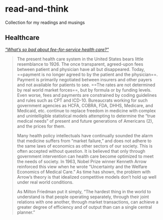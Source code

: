 # read-and-think
Collection for my readings and musings


## Healthcare
<cite>["What’s so bad about fee-for-service health care?"](https://thecannononline.com/whats-so-bad-about-fee-for-service-health-care/?utm_campaign=The%20Daily%20Cannon&utm_medium=email&_hsmi=201823420&_hsenc=p2ANqtz--0uhBePQ8lzF_ZpKYrWuEhU1z_0IXNO63yzuM6US57rZILvvGUBp0amZaUNHzOh10bT5pe3XmqLjqtx6zouTg100oiHw&utm_content=201823420)</cite>
> The present health care system in the United States bears little resemblance to 1926. The once transparent, agreed-upon fees between patient and physician have all but disappeared. Today, ==payment is no longer agreed to by the patient and the physician==. Payment is primarily negotiated between insurers and other payers and not available for patients to see. ==The rates are not determined by real world market forces==, but by formula or by funding levels. Even worse, fees and payments are constrained by coding guidelines and rules such as CPT and ICD-10. Bureaucrats working for such government agencies as HCFA, COBRA, FDA, DHHS, Medicare, and Medicaid, etc. continue to replace freedom in medicine with complex and unintelligible statistical models attempting to determine the “true medical needs” of present and future generations of Americans (2), and the prices for them.
>
> Many health policy intellectuals have continually sounded the alarm that medicine suffers from “market failure,” and does not adhere to the same laws of economics as other sectors of our society. This is often accepted without question. It is believed that only through government intervention can health care become optimized to meet the needs of society. In 1963, Nobel Prize winner Kenneth Arrow reinforced this view when he wrote “Uncertainty and the Welfare Economics of Medical Care.” As time has shown, the problem with Arrow’s theory is that idealized competitive models don’t hold up well under real world conditions.
>
> As Milton Friedman put it simply, “The hardest thing in the world to understand is that people operating separately, through their joint relations with one another, through market transactions, can achieve a greater degree of efficiency and of output than can a single central planner.”
